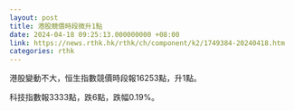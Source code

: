 ```yaml
---
layout: post
title: 港股競價時段微升1點
date: 2024-04-18 09:25:13.000000000 +08:00
link: https://news.rthk.hk/rthk/ch/component/k2/1749384-20240418.htm
categories: rthk
---
```


港股變動不大，恒生指數競價時段報16253點，升1點。

科技指數報3333點，跌6點，跌幅0.19%。

